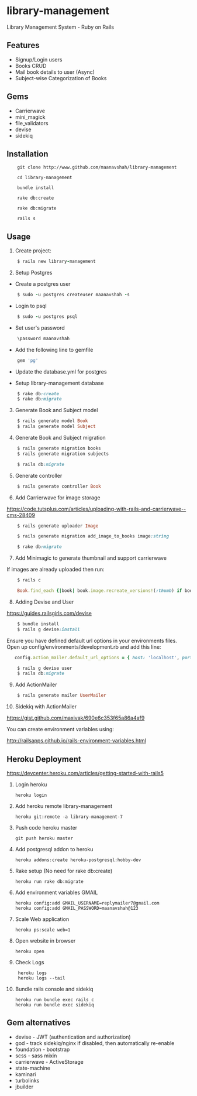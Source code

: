# library-management
Library Management System - Ruby on Rails

Features
--------

- Signup/Login users
- Books CRUD
- Mail book details to user (Async)
- Subject-wise Categorization of Books

Gems
----

- Carrierwave
- mini_magick
- file_validators
- devise
- sidekiq

Installation
------------

        git clone http://www.github.com/maanavshah/library-management

        cd library-management

        bundle install

        rake db:create

        rake db:migrate

        rails s

Usage
-----

1. Create project:

```ruby
    $ rails new library-management
```

2. Setup Postgres

- Create a postgres user

```ruby
    $ sudo -u postgres createuser maanavshah -s
```

- Login to psql

```ruby
    $ sudo -u postgres psql
```

- Set user's password

```ruby
    \password maanavshah
```

- Add the following line to gemfile

```ruby
    gem 'pg'
```

- Update the database.yml for postgres

- Setup library-management database

```ruby
    $ rake db:create
    $ rake db:migrate
```

3. Generate Book and Subject model

```ruby
    $ rails generate model Book
    $ rails generate model Subject
```

4. Generate Book and Subject migration

```ruby
    $ rails generate migration books
    $ rails generate migration subjects

    $ rails db:migrate
```

5. Generate controller

```ruby
    $ rails generate controller Book
```

6. Add Carrierwave for image storage

https://code.tutsplus.com/articles/uploading-with-rails-and-carrierwave--cms-28409

```ruby
    $ rails generate uploader Image

    $ rails generate migration add_image_to_books image:string

    $ rake db:migrate
```

7. Add Minimagic to generate thumbnail and support carrierwave

If images are already uploaded then run:

```ruby
    $ rails c
```

```ruby
    Book.find_each {|book| book.image.recreate_versions!(:thumb) if book.image?}
```

8. Adding Devise and User

https://guides.railsgirls.com/devise

```ruby
    $ bundle install
    $ rails g devise:install
```
Ensure you have defined default url options in your environments files. Open up config/environments/development.rb and add this line:

```ruby
   config.action_mailer.default_url_options = { host: 'localhost', port: 3000 }
```

```ruby
    $ rails g devise user
    $ rails db:migrate
```

9. Add ActionMailer

```ruby
    $ rails generate mailer UserMailer
```

10. Sidekiq with ActionMailer

https://gist.github.com/maxivak/690e6c353f65a86a4af9

You can create environment variables using:

http://railsapps.github.io/rails-environment-variables.html

Heroku Deployment
-----------------

https://devcenter.heroku.com/articles/getting-started-with-rails5


1.  Login heroku

        heroku login

2.  Add heroku remote library-management

        heroku git:remote -a library-management-7

3.  Push code heroku master

        git push heroku master

4.  Add postgresql addon to heroku

        heroku addons:create heroku-postgresql:hobby-dev

5.  Rake setup (No need for rake db:create)

        heroku run rake db:migrate

6.  Add environment variables GMAIL

        heroku config:add GMAIL_USERNAME=replymailer7@gmail.com
        heroku config:add GMAIL_PASSWORD=maanavshah@123

7.  Scale Web application

        heroku ps:scale web=1

8.  Open website in browser

        heroku open

9. Check Logs

        heroku logs
        heroku logs --tail

10. Bundle rails console and sidekiq

        heroku run bundle exec rails c
        heroku run bundle exec sidekiq

Gem alternatives
----------------

- devise        -  JWT (authentication and authorization)
- god           -  track sidekiq/nginx if disabled, then automatically re-enable
- foundation    -  bootstrap
- scss          -  sass mixin
- carrierwave   -  ActiveStorage
- state-machine
- kaminari
- turbolinks
- jbuilder
